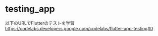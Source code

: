 # testing_app
以下のURLでFlutterのテストを学習
https://codelabs.developers.google.com/codelabs/flutter-app-testing#0
